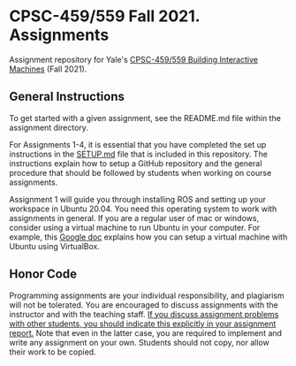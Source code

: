 # CPSC-459/559 Fall 2021. Assignments

Assignment repository for Yale's [CPSC-459/559 Building Interactive Machines](https://cpsc459-bim.gitlab.io/f21/) (Fall 2021).

## General Instructions

To get started with a given assignment, see the README.md file within the assignment directory. 

For Assignments 1-4, it is essential that you have completed the set up instructions in the [SETUP.md](SETUP.md) file that is included in this repository. The instructions explain how to setup a GitHub repository and the general procedure that should be followed by students when working on course assignments.

Assignment 1 will guide you through installing ROS and setting up your workspace in Ubuntu 20.04. You need this operating system to work with assignments in general. If you are a regular user of mac or windows, consider using a virtual machine to run Ubuntu in your computer. For example, this [Google doc](https://docs.google.com/document/d/1BBXXn-xKbIwEGBNnfd7w0aOTEN0yPPg0VPKYyB2gHZM/edit?usp=sharing) explains how you can setup a virtual machine with Ubuntu using VirtualBox.

## Honor Code

Programming assignments are your individual responsibility, and plagiarism will not be tolerated. You are encouraged to discuss assignments with the instructor and 
with the teaching staff. <u>If you discuss assignment problems with other students, you should indicate this explicitly in your assignment report.</u> Note that even in the latter case, you are required to implement and write any assignment on your own. Students should not copy, nor allow their work to be copied.




